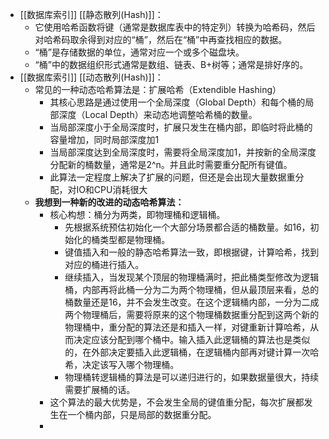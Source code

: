 - [[数据库索引]] [[静态散列(Hash)]]：
	- 它使用哈希函数将键（通常是数据库表中的特定列）转换为哈希码，然后对哈希码取余得到对应的“桶”，然后在“桶”中再查找相应的数据。
	- “桶”是存储数据的单位，通常对应一个或多个磁盘块。
	- “桶”中的数据组织形式通常是数组、链表、B+树等；通常是排好序的。
- [[数据库索引]] [[动态散列(Hash)]]：
	- 常见的一种动态哈希算法是：扩展哈希（Extendible Hashing）
		- 其核心思路是通过使用一个全局深度（Global Depth）和每个桶的局部深度（Local Depth）来动态地调整哈希桶的数量。
		- 当局部深度小于全局深度时，扩展只发生在桶内部，即临时将此桶的容量增加，同时局部深度加1
		- 当局部深度达到全局深度时，需要将全局深度加1，并按新的全局深度分配新的桶数量，通常是2^n。并且此时需要重分配所有键值。
		- 此算法一定程度上解决了扩展的问题，但还是会出现大量数据重分配，对IO和CPU消耗很大
	- **我想到一种新的改进的动态哈希算法：**
		- 核心构想：桶分为两类，即物理桶和逻辑桶。
			- 先根据系统预估初始化一个大部分场景都合适的桶数量。如16，初始化的桶类型都是物理桶。
			- 键值插入和一般的静态哈希算法一致，即根据键，计算哈希，找到对应的桶进行插入。
			- 继续插入，当发现某个顶层的物理桶满时，把此桶类型修改为逻辑桶，内部再将此桶一分为二为两个物理桶，但从最顶层来看，总的桶数量还是16，并不会发生改变。在这个逻辑桶内部，一分为二成两个物理桶后，需要将原来的这个物理桶数据重分配到这两个新的物理桶中，重分配的算法还是和插入一样，对键重新计算哈希，从而决定应该分配到哪个桶中。输入插入此逻辑桶的算法也是类似的，在外部决定要插入此逻辑桶，在逻辑桶内部再对键计算一次哈希，决定该写入哪个物理桶。
			- 物理桶转逻辑桶的算法是可以递归进行的，如果数据量很大，持续需要扩展桶的话。
		- 这个算法的最大优势是，不会发生全局的键值重分配，每次扩展都发生在一个桶内部，只是局部的数据重分配。
		-